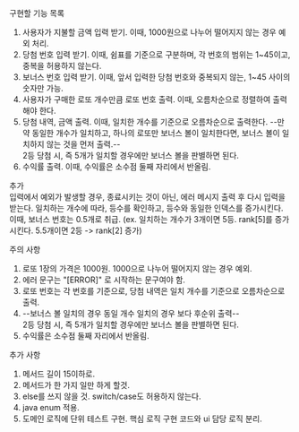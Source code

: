 구현할 기능 목록
1. 사용자가 지불할 금액 입력 받기.  이때, 1000원으로 나누어 떨어지지 않는 경우 예외 처리.
2. 당첨 번호 입력 받기.  이때, 쉼표를 기준으로 구분하며, 각 번호의 범위는 1~45이고, 중복을 허용하지 않는다.
3. 보너스 번호 입력 받기.  이때, 앞서 입력한 당첨 번호와 중복되지 않는, 1~45 사이의 숫자만 가능.
4. 사용자가 구매한 로또 개수만큼 로또 번호 출력.  이때, 오름차순으로 정렬하여 출력해야 한다.
5. 당첨 내역, 금액 출력.  이때, 일치한 개수를 기준으로 오름차순으로 출력한다.  --만약 동일한 개수가 일치하고, 하나의 로또만 보너스 볼이 일치한다면, 보너스 볼이 일치하지 않는 것을 먼저 출력.--  
2등 당첨 시, 즉 5개가 일치할 경우에만 보너스 볼을 판별하면 된다.
6. 수익률 출력.  이때, 수익률은 소수점 둘째 자리에서 반올림.

추가  
입력에서 예외가 발생할 경우, 종료시키는 것이 아닌, 에러 메시지 출력 후 다시 입력을 받는다.
일치하는 개수에 따라, 등수를 확인하고, 등수와 동일한 인덱스를 증가시킨다. 이때, 보너스 번호는 0.5개로 취급.
(ex. 일치하는 개수가 3개이면 5등. rank[5]를 증가시킨다. 5.5개이면 2등 -> rank[2] 증가)

주의 사항
1. 로또 1장의 가격은 1000원. 1000으로 나누어 떨어지지 않는 경우 예외.
2. 에러 문구는 "[ERROR]" 로 시작하는 문구여야 함.
3. 로또 번호는 각 번호를 기준으로, 당첨 내역은 일치 개수를 기준으로 오름차순으로 출력.
4. --보너스 볼 일치의 경우 동일 개수 일치의 경우 보다 후순위 출력--  
   2등 당첨 시, 즉 5개가 일치할 경우에만 보너스 볼을 판별하면 된다.
5. 수익률은 소수점 둘째 자리에서 반올림.

추가 사항
1. 메서드 길이 15이하로.
2. 메서드가 한 가지 일만 하게 할것.
3. else를 쓰지 않을 것. switch/case도 허용하지 않는다.
4. java enum 적용.
5. 도메인 로직에 단위 테스트 구현. 핵심 로직 구현 코드와 ui 담당 로직 분리.

